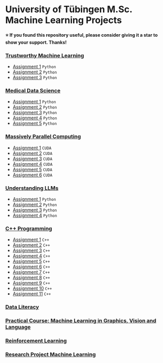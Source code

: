 # University of Tübingen M.Sc. Machine Learning Projects 

#### :star: If you found this repository useful, please consider giving it a star to show your support. Thanks! ####

### [Trustworthy Machine Learning](https://github.com/KarahanS/Master-University-Projects/tree/main/Trustworthy%20Machine%20Learning)
- [Assignment 1](https://github.com/KarahanS/Master-University-Projects/tree/main/Trustworthy%20Machine%20Learning/Assignment%20%231) `Python`
- [Assignment 2](https://github.com/KarahanS/Master-University-Projects/tree/main/Trustworthy%20Machine%20Learning/Assignment%20%232) `Python`
- [Assignment 3](https://github.com/KarahanS/Master-University-Projects/tree/main/Trustworthy%20Machine%20Learning/Assignment%20%233) `Python`

### [Medical Data Science](https://github.com/KarahanS/Master-University-Projects/tree/main/Medical%20Data%20Science)
- [Assignment 1](https://github.com/KarahanS/Master-University-Projects/tree/main/Medical%20Data%20Science/Assignment%20%231) `Python`
- [Assignment 2](https://github.com/KarahanS/Master-University-Projects/tree/main/Medical%20Data%20Science/Assignment%20%232) `Python`
- [Assignment 3](https://github.com/KarahanS/Master-University-Projects/tree/main/Medical%20Data%20Science/Assignment%20%233) `Python`
- [Assignment 4](https://github.com/KarahanS/Master-University-Projects/tree/main/Medical%20Data%20Science/Assignment%20%234) `Python`
- [Assignment 5](https://github.com/KarahanS/Master-University-Projects/tree/main/Medical%20Data%20Science/Assignment%20%235) `Python`

### [Massively Parallel Computing](https://github.com/KarahanS/Master-University-Projects/tree/main/Massively%20Parallel%20Computing)
- [Assignment 1](https://github.com/KarahanS/Master-University-Projects/tree/main/Massively%20Parallel%20Computing/Assignment%20%231) `CUDA`
- [Assignment 2](https://github.com/KarahanS/Master-University-Projects/tree/main/Massively%20Parallel%20Computing/Assignment%20%232) `CUDA`
- [Assignment 3](https://github.com/KarahanS/Master-University-Projects/tree/main/Massively%20Parallel%20Computing/Assignment%20%233) `CUDA`
- [Assignment 4](https://github.com/KarahanS/Master-University-Projects/tree/main/Massively%20Parallel%20Computing/Assignment%20%234) `CUDA`
- [Assignment 5](https://github.com/KarahanS/Master-University-Projects/tree/main/Massively%20Parallel%20Computing/Assignment%20%235) `CUDA`
- [Assignment 6](https://github.com/KarahanS/Master-University-Projects/tree/main/Massively%20Parallel%20Computing/Assignment%20%236) `CUDA`

### [Understanding LLMs](https://github.com/KarahanS/Master-University-Projects/tree/main/Understanding%20LLMs)
- [Assignment 1](https://github.com/KarahanS/Master-University-Projects/tree/main/Understanding%20LLMs/Assignment%20%231) `Python`
- [Assignment 2](https://github.com/KarahanS/Master-University-Projects/tree/main/Understanding%20LLMs/Assignment%20%232) `Python`
- [Assignment 3](https://github.com/KarahanS/Master-University-Projects/tree/main/Understanding%20LLMs/Assignment%20%233) `Python`
- [Assignment 4](https://github.com/KarahanS/Master-University-Projects/tree/main/Understanding%20LLMs/Assignment%20%234) `Python`

### [C++ Programming](https://github.com/KarahanS/Master-University-Projects/tree/main/C%2B%2B%20Programming)
- [Assignment 1](https://github.com/KarahanS/Master-University-Projects/tree/main/C%2B%2B%20Programming/Assignment%20%231) `C++`
- [Assignment 2](https://github.com/KarahanS/Master-University-Projects/tree/main/C%2B%2B%20Programming/Assignment%20%232) `C++`
- [Assignment 3](https://github.com/KarahanS/Master-University-Projects/tree/main/C%2B%2B%20Programming/Assignment%20%233) `C++`
- [Assignment 4](https://github.com/KarahanS/Master-University-Projects/tree/main/C%2B%2B%20Programming/Assignment%20%234) `C++`
- [Assignment 5](https://github.com/KarahanS/Master-University-Projects/tree/main/C%2B%2B%20Programming/Assignment%20%235) `C++`
- [Assignment 6](https://github.com/KarahanS/Master-University-Projects/tree/main/C%2B%2B%20Programming/Assignment%20%236) `C++`
- [Assignment 7](https://github.com/KarahanS/Master-University-Projects/tree/main/C%2B%2B%20Programming/Assignment%20%237) `C++`
- [Assignment 8](https://github.com/KarahanS/Master-University-Projects/tree/main/C%2B%2B%20Programming/Assignment%20%238) `C++`
- [Assignment 9](https://github.com/KarahanS/Master-University-Projects/tree/main/C%2B%2B%20Programming/Assignment%20%239) `C++`
- [Assignment 10](https://github.com/KarahanS/Master-University-Projects/tree/main/C%2B%2B%20Programming/Assignment%20%2310) `C++`
- [Assignment 11](https://github.com/KarahanS/Master-University-Projects/tree/main/C%2B%2B%20Programming/Assignment%20%2311) `C++`

### [Data Literacy](https://github.com/kargibora/DataLiteracy-Regional-Rhythms)
### [Practical Course: Machine Learning in Graphics, Vision and Language](https://github.com/KarahanS/Self-Supervised-Learning-for-Medical-Image-Analysis)
### [Reinforcement Learning](https://github.com/KarahanS/RL-Hockey)
### [Research Project Machine Learning](https://github.com/Complexity-Project/Complexity-in-Complexity)
